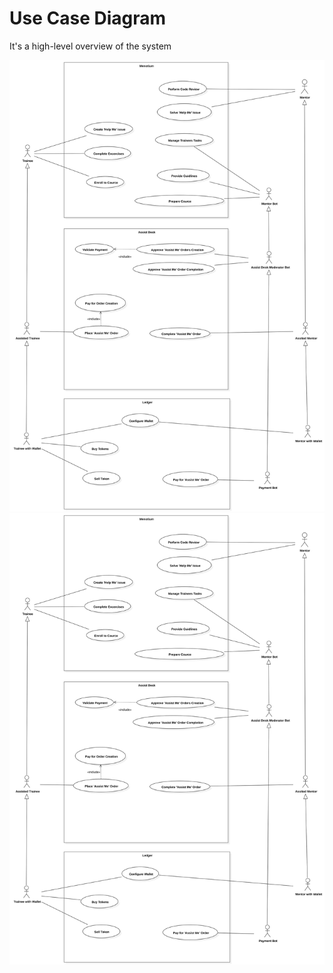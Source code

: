 # Use Case Diagram

It's a high-level overview of the system

![Alt text](./use-case-diagram.svg)
<img src="./use-case-diagram.svg">
